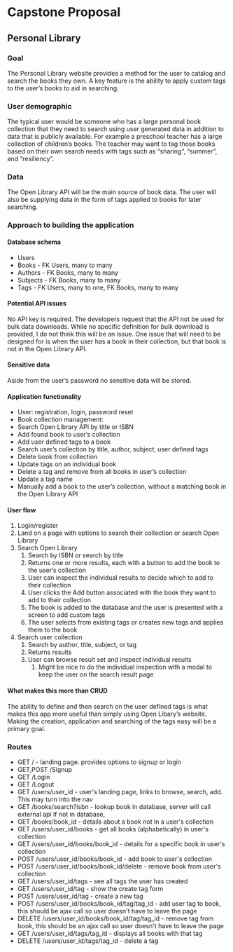# Capstone Proposal
## Personal Library
### Goal
The Personal Library website provides a method for the user to catalog and search the books they own. A key feature is the ability to apply custom tags to the user’s books to aid in searching.
### User demographic
The typical user would be someone who has a large personal book collection that they need to search using user generated data in addition to data that is publicly available. For example a preschool teacher has a large collection of children’s books. The teacher may want to tag those books based on their own search needs with tags such as “sharing”, “summer”, and “resiliency”.
### Data
The Open Library API will be the main source of book data. The user will also be supplying data in the form of tags applied to books for later searching.
### Approach to building the application
#### Database schema
* Users
* Books - FK Users, many to many
* Authors - FK Books, many to many
* Subjects - FK Books, many to many
* Tags - FK Users, many to one, FK Books, many to many
#### Potential API issues
No API key is required. The developers request that the API not be used for bulk data downloads. While no specific definition for bulk download is provided, I do not think this will be an issue. One issue that will need to be designed for is when the user has a book in their collection, but that book is not in the Open Library API.
#### Sensitive data
Aside from the user’s password no sensitive data will be stored.
#### Application functionality
* User: registration, login, password reset
* Book collection management:
* Search Open Library API by title or ISBN
* Add found book to user’s collection
* Add user defined tags to a book
* Search user’s collection by title, author, subject, user defined tags
* Delete book from collection
* Update tags on an individual book
* Delete a tag and remove from all books in user’s collection
* Update a tag name
* Manually add a book to the user’s collection, without a matching book in the Open Library API
#### User flow
1. Login/register
2. Land on a page with options to search their collection or search Open Library
3. Search Open Library 
   1. Search by ISBN or search by title
   2. Returns one or more results, each with a button to add the book to the user’s collection
   3. User can inspect the individual results to decide which to add to their collection
   4. User clicks the Add button associated with the book they want to add to their collection
   5. The book is added to the database and the user is presented with a screen to add custom tags
   6. The user selects from existing tags or creates new tags and applies them to the book
4. Search user collection
    1. Search by author, title, subject, or tag
    2. Returns results
    3. User can browse result set and inspect individual results
        1. Might be nice to do the individual inspection with a modal to keep the user on the search result page
#### What makes this more than CRUD
The ability to define and then search on the user defined tags is what makes this app more useful than simply using Open Libary’s website. Making the creation, application and searching of the tags easy will be a primary goal.

### Routes
* GET /  - landing page. provides options to signup or login
* GET,POST /Signup  
* GET /Login  
* GET /Logout  
* GET /users/user_id      - user's landing page, links to browse, search, add. This may turn into the nav  
* GET /books/search?isbn  - lookup book in database, server will call external api if not in database,
* GET /books/book_id      - details about a book not in a user's collection
* GET /users/user_id/books     - get all books (alphabetically) in user's collection
* GET /users/user_id/books/book_id     - details for a specific book in user's collection
* POST /users/user_id/books/book_id    - add book to user's collection
* POST /users/user_id/books/book_id/delete        - remove book from user's collection
* GET /users/user_id/tags             - see all tags the user has created
* GET /users/user_id/tag          - show the create tag form
* POST /users/user_id/tag         - create a new tag
* POST /users/user_id/books/book_id/tag/tag_id   - add user tag to book, this should be ajax call so user doesn't have to leave the page
* DELETE /users/user_id/books/book_id/tag/tag_id      - remove tag from book, this should be an ajax call so user doesn't have to leave the page
* GET /users/user_id/tags/tag_id      - displays all books with that tag
* DELETE /users/user_id/tags/tag_id   - delete a tag